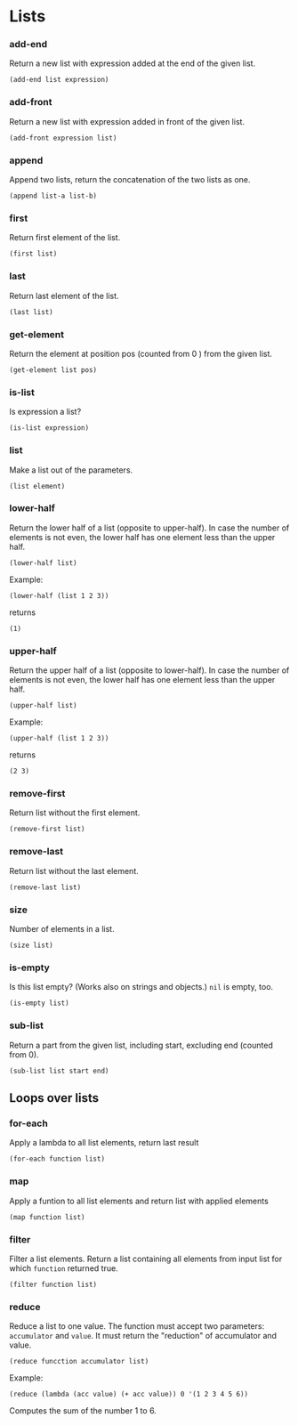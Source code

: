 # Lists

### add-end
Return a new list with expression added at the end of the given list.
```
(add-end list expression)
```

### add-front
Return a new list with expression added in front of the given list.
```
(add-front expression list)
```

### append
Append two lists, return the concatenation of the two lists as one.

```
(append list-a list-b)
```

### first
Return first element of the list.
```
(first list)
```

### last
Return last element of the list.
```
(last list)
```

### get-element
Return the element at position pos (counted from 0 ) from the given list.
```
(get-element list pos)
```

### is-list
Is expression a list?
```
(is-list expression)
```

### list
Make a list out of the parameters.
```
(list element)
```

### lower-half
Return the lower half of a list (opposite to upper-half). In case the number of elements is not even,
the lower half has one element less than the upper half.
```
(lower-half list)
```
Example:
```
(lower-half (list 1 2 3))
```
returns
```
(1)
```

### upper-half
Return the upper half of a list (opposite to lower-half). In case the number of elements is not even,
the lower half has one element less than the upper half.
```
(upper-half list)
```
Example:
```
(upper-half (list 1 2 3))
```
returns
```
(2 3)
```

### remove-first
Return list without the first element.
```
(remove-first list)
```

### remove-last
Return list without the last element.
```
(remove-last list)
```

### size
Number of elements in a list.
```
(size list)
```

### is-empty
Is this list empty? (Works also on strings and objects.) `nil` is empty, too.
```
(is-empty list)
```

### sub-list
Return a part from the given list, including start, excluding end (counted from 0).
```
(sub-list list start end)
```

## Loops over lists

### for-each
Apply a lambda to all list elements, return last result
```
(for-each function list)
```

### map
Apply a funtion to all list elements and return list with applied elements
```
(map function list)
```

### filter
Filter a list elements. Return a list containing all elements from input list for which `function` returned true.
```
(filter function list)
```

### reduce
Reduce a list to one value. The function must accept two parameters: 
`accumulator` and `value`. It must return the \"reduction\" of accumulator and value.
```
(reduce funcction accumulator list)
```
Example:
```
(reduce (lambda (acc value) (+ acc value)) 0 '(1 2 3 4 5 6))
```
Computes the sum of the number 1 to 6.
